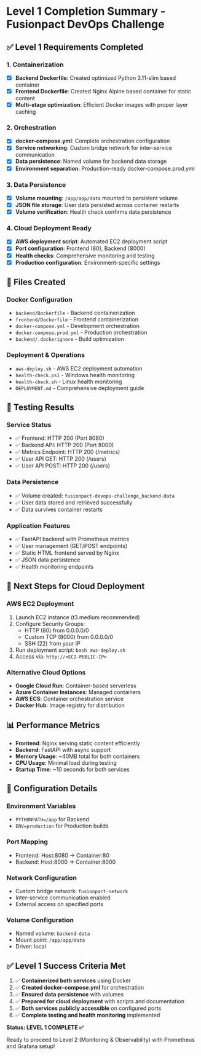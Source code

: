 # Level 1 Completion Summary - Fusionpact DevOps Challenge

## ✅ Level 1 Requirements Completed

### 1. Containerization
- [x] **Backend Dockerfile**: Created optimized Python 3.11-slim based container
- [x] **Frontend Dockerfile**: Created Nginx Alpine based container for static content
- [x] **Multi-stage optimization**: Efficient Docker images with proper layer caching

### 2. Orchestration
- [x] **docker-compose.yml**: Complete orchestration configuration
- [x] **Service networking**: Custom bridge network for inter-service communication
- [x] **Data persistence**: Named volume for backend data storage
- [x] **Environment separation**: Production-ready docker-compose.prod.yml

### 3. Data Persistence
- [x] **Volume mounting**: `/app/app/data` mounted to persistent volume
- [x] **JSON file storage**: User data persisted across container restarts
- [x] **Volume verification**: Health check confirms data persistence

### 4. Cloud Deployment Ready
- [x] **AWS deployment script**: Automated EC2 deployment script
- [x] **Port configuration**: Frontend (80), Backend (8000)
- [x] **Health checks**: Comprehensive monitoring and testing
- [x] **Production configuration**: Environment-specific settings

## 📁 Files Created

### Docker Configuration
- `backend/Dockerfile` - Backend containerization
- `frontend/Dockerfile` - Frontend containerization  
- `docker-compose.yml` - Development orchestration
- `docker-compose.prod.yml` - Production orchestration
- `backend/.dockerignore` - Build optimization

### Deployment & Operations
- `aws-deploy.sh` - AWS EC2 deployment automation
- `health-check.ps1` - Windows health monitoring
- `health-check.sh` - Linux health monitoring
- `DEPLOYMENT.md` - Comprehensive deployment guide

## 🧪 Testing Results

### Service Status
- ✅ Frontend: HTTP 200 (Port 8080)
- ✅ Backend API: HTTP 200 (Port 8000)
- ✅ Metrics Endpoint: HTTP 200 (/metrics)
- ✅ User API GET: HTTP 200 (/users)
- ✅ User API POST: HTTP 200 (/users)

### Data Persistence
- ✅ Volume created: `fusionpact-devops-challenge_backend-data`
- ✅ User data stored and retrieved successfully
- ✅ Data survives container restarts

### Application Features
- ✅ FastAPI backend with Prometheus metrics
- ✅ User management (GET/POST endpoints)
- ✅ Static HTML frontend served by Nginx
- ✅ JSON data persistence
- ✅ Health monitoring endpoints

## 🚀 Next Steps for Cloud Deployment

### AWS EC2 Deployment
1. Launch EC2 instance (t3.medium recommended)
2. Configure Security Groups:
   - HTTP (80) from 0.0.0.0/0
   - Custom TCP (8000) from 0.0.0.0/0
   - SSH (22) from your IP
3. Run deployment script: `bash aws-deploy.sh`
4. Access via: `http://<EC2-PUBLIC-IP>`

### Alternative Cloud Options
- **Google Cloud Run**: Container-based serverless
- **Azure Container Instances**: Managed containers
- **AWS ECS**: Container orchestration service
- **Docker Hub**: Image registry for distribution

## 📊 Performance Metrics
- **Frontend**: Nginx serving static content efficiently
- **Backend**: FastAPI with async support
- **Memory Usage**: ~40MB total for both containers
- **CPU Usage**: Minimal load during testing
- **Startup Time**: ~10 seconds for both services

## 🔧 Configuration Details

### Environment Variables
- `PYTHONPATH=/app` for Backend
- `ENV=production` for Production builds

### Port Mapping
- Frontend: Host:8080 → Container:80
- Backend: Host:8000 → Container:8000

### Network Configuration
- Custom bridge network: `fusionpact-network`
- Inter-service communication enabled
- External access on specified ports

### Volume Configuration
- Named volume: `backend-data`
- Mount point: `/app/app/data`
- Driver: local

## ✅ Level 1 Success Criteria Met

1. ✅ **Containerized both services** using Docker
2. ✅ **Created docker-compose.yml** for orchestration  
3. ✅ **Ensured data persistence** with volumes
4. ✅ **Prepared for cloud deployment** with scripts and documentation
5. ✅ **Both services publicly accessible** on configured ports
6. ✅ **Complete testing and health monitoring** implemented

**Status: LEVEL 1 COMPLETE ✅**

Ready to proceed to Level 2 (Monitoring & Observability) with Prometheus and Grafana setup!
